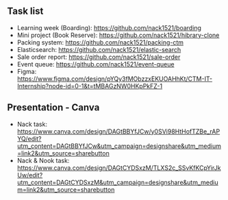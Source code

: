 ## Task list
- Learning week (Boarding): https://github.com/nack1521/boarding
- Mini project (Book Reserve): https://github.com/nack1521/hibrary-clone
- Packing system: https://github.com/nack1521/packing-ctm
- Elasticsearch: https://github.com/nack1521/elastic-search
- Sale order report: https://github.com/nack1521/sale-order
- Event queue: https://github.com/nack1521/event-queue
- Figma: https://www.figma.com/design/pYQy3fMObzzxEKUOAHhKt/CTM-IT-Internship?node-id=0-1&t=tMBAGzNW0HKpPkFZ-1

## Presentation - Canva
- Nack task: https://www.canva.com/design/DAGtBBYfJCw/y0SVi98HtHofTZBe_rAPYQ/edit?utm_content=DAGtBBYfJCw&utm_campaign=designshare&utm_medium=link2&utm_source=sharebutton
- Nack & Nook task: https://www.canva.com/design/DAGtCYDSxzM/TLXS2c_SSvKfKCpYirJkUw/edit?utm_content=DAGtCYDSxzM&utm_campaign=designshare&utm_medium=link2&utm_source=sharebutton
